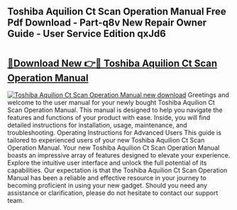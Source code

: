 ## Toshiba Aquilion Ct Scan Operation Manual Free Pdf Download - Part-q8v New Repair Owner Guide - User Service Edition qxJd6

# <h2><a href="http://bc7380.oget.top/?id=Toshiba+Aquilion+Ct+Scan+Operation+Manual">🔗Download New 👉🔴 Toshiba Aquilion Ct Scan Operation Manual</a></h2>

[![Toshiba Aquilion Ct Scan Operation Manual new download](https://i.imgur.com/5g1atiW.png)](http://bc7380.oget.top/?id=Toshiba+Aquilion+Ct+Scan+Operation+Manual)
Greetings and welcome to the user manual for your newly bought Toshiba Aquilion Ct Scan Operation Manual. This manual is designed to help you navigate the features and functions of your product with ease. Inside, you will find detailed instructions for installation, usage, maintenance, and troubleshooting. Operating Instructions for Advanced Users This guide is tailored to experienced users of your new Toshiba Aquilion Ct Scan Operation Manual. Your new Toshiba Aquilion Ct Scan Operation Manual boasts an impressive array of features designed to elevate your experience. Explore the intuitive user interface and unlock the full potential of its capabilities. Our expectation is that the Toshiba Aquilion Ct Scan Operation Manual has been a reliable and effective resource in your journey to becoming proficient in using your new gadget. Should you need any assistance or clarification, please do not hesitate to contact our support team.
